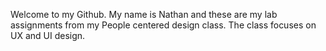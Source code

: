 Welcome to my Github. My name is Nathan and these are my lab assignments from my People centered design class. The class focuses on UX and UI design.
